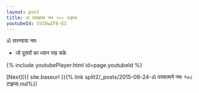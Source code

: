 ```yaml
---
layout: post
title: ॐ व्यग्रहाया नमः १०८ टाइम्स
youtubeId: SV18wIFb-EI
---
```

 
 
 ॐ सरन्याया नमः  
 
 -  जो दूसरों का ध्यान रख सके 
 
  
 
  
 
 
 
 
 
 


{% include youtubePlayer.html id=page.youtubeId %}
 
[Next]({{ site.baseurl }}{% link  split2/_posts/2015-08-24-ॐ परमात्मने नमः १०८ टाइम्स.md%})
 
